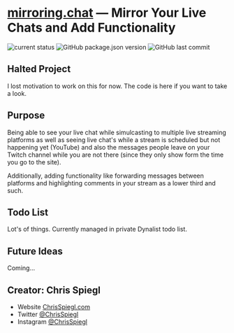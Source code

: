 # [mirroring.chat](https://mirroring.chat) — Mirror Your Live Chats and Add Functionality

![current status](https://img.shields.io/badge/current%20status-halted-red?style=flat-square) ![GitHub package.json version](https://img.shields.io/github/package-json/v/chrisspiegl/mirroring-chat?style=flat-square&label=current%20version) ![GitHub last commit](https://img.shields.io/github/last-commit/chrisspiegl/mirroring-chat?style=flat-square)

<!--![GitHub Release Date](https://img.shields.io/github/release-date/chrisspiegl/mirroring-chat?style=flat-square)-->

## Halted Project

I lost motivation to work on this for now. The code is here if you want to take a look.

## Purpose

Being able to see your live chat while simulcasting to multiple live streaming platforms as well as seeing live chat's while a stream is scheduled but not happening yet (YouTube) and also the messages people leave on your Twitch channel while you are not there (since they only show form the time you go to the site).

Additionally, adding functionality like forwarding messages between platforms and highlighting comments in your stream as a lower third and such.

## Todo List

Lot's of things. Currently managed in private Dynalist todo list.

## Future Ideas

Coming…

## Creator: Chris Spiegl

- Website [ChrisSpiegl.com](https://ChrisSpiegl.com)
- Twitter [@ChrisSpiegl](https://twitter.com/ChrisSpiegl)
- Instagram [@ChrisSpiegl](https://instagram.com/ChrisSpiegl)
